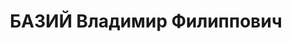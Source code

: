 ---
title: БАЗИЙ Владимир Филиппович
description: "1908 р. н., Харківська обл., смт Панютине Лозівського р-ну, українець,\
  \ член ВКП(б), освіта вища технічна, Сумська обл., м. Білопілля Білопільського р-ну,\
  \ старший інженер технічного бюро паровозного депо \n  Арешт 15.07.1937. Військовою\
  \ колегією Верховного Суду СРСР 3.01.1938 за ст.ст. 54-8, 54-9, 54-11 КК УСРР засуджений\
  \ до ВМП. Розстріляний 4.01.1938 у м. Харків \n  Реабілітований 29.10.1957 Верховним\
  \ Судом СРСР."
---